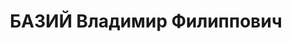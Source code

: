 ---
title: БАЗИЙ Владимир Филиппович
description: "1908 р. н., Харківська обл., смт Панютине Лозівського р-ну, українець,\
  \ член ВКП(б), освіта вища технічна, Сумська обл., м. Білопілля Білопільського р-ну,\
  \ старший інженер технічного бюро паровозного депо \n  Арешт 15.07.1937. Військовою\
  \ колегією Верховного Суду СРСР 3.01.1938 за ст.ст. 54-8, 54-9, 54-11 КК УСРР засуджений\
  \ до ВМП. Розстріляний 4.01.1938 у м. Харків \n  Реабілітований 29.10.1957 Верховним\
  \ Судом СРСР."
---